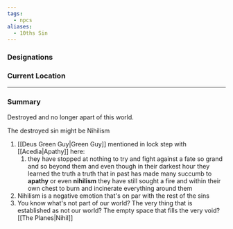 ```yaml
---
tags:
  - npcs
aliases:
  - 10ths Sin
---
```



### Designations


### Current Location


___
### Summary
Destroyed and no longer apart of this world. 

The destroyed sin might be Nihilism
1. [[Deus Green Guy|Green Guy]] mentioned in lock step with [[Acedia|Apathy]] here:
	1. they have stopped at nothing to try and fight against a fate so grand and so beyond them and even though in their darkest hour they learned the truth a truth that in past has made many succumb to **apathy** or even **nihilism** they have still sought a fire and within their own chest to burn and incinerate everything around them
2. Nihilism is a negative emotion that's on par with the rest of the sins
3. You know what's not part of our world? The very thing that is established as not our world? The empty space that fills the very void? [[The Planes|Nihil]]